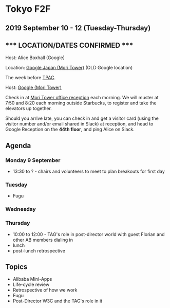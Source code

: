 # Tokyo F2F
## 2019 September 10 - 12 (Tuesday-Thursday)
## *** LOCATION/DATES CONFIRMED ***

Host: Alice Boxhall (Google)

Location: [Google Japan (Mori Tower)](https://goo.gl/maps/ER5NeLY1V2P2) (OLD Google location)

The week before [TPAC](https://www.w3.org/2019/09/TPAC/).

Host: [Google (Mori Tower)](https://goo.gl/maps/ER5NeLY1V2P2)

Check in at [Mori Tower office reception](https://www.mori.co.jp/en/office/japan/roppongihillsmt/image2.html) each morning. We will muster at 7:50 and 8:20 each morning outside Starbucks, to register and take the elevators up together.

Should you arrive late, you can check in and get a visitor card (using the visitor number and/or email shared in Slack) at reception, and head to Google Reception on the **44th floor**, and ping Alice on Slack.


## Agenda

### Monday 9 September

* 13:30 to ? - chairs and volunteers to meet to plan breakouts for first day

### Tuesday

* Fugu

### Wednesday

### Thursday

* 10:00 to 12:00 - TAG's role in post-director world with guest Florian and other AB members dialing in
* lunch
* post-lunch retrospective


## Topics

* Alibaba Mini-Apps
* Life-cycle review
* Retrospective of how we work
* Fugu
* Post-Director W3C and the TAG's role in it
